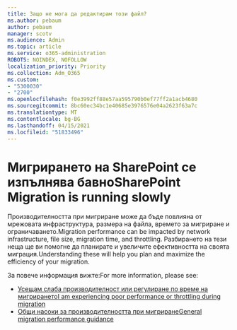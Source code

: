 ```yaml
---
title: Защо не мога да редактирам този файл?
ms.author: pebaum
author: pebaum
manager: scotv
ms.audience: Admin
ms.topic: article
ms.service: o365-administration
ROBOTS: NOINDEX, NOFOLLOW
localization_priority: Priority
ms.collection: Adm_O365
ms.custom:
- "5300030"
- "2700"
ms.openlocfilehash: f0e3992ff88e57aa595790b0ef77ff2a1acb4680
ms.sourcegitcommit: 8bc60ec34bc1e40685e3976576e04a2623f63a7c
ms.translationtype: MT
ms.contentlocale: bg-BG
ms.lasthandoff: 04/15/2021
ms.locfileid: "51833496"
---
```

# <a name="sharepoint-migration-is-running-slowly"></a><span data-ttu-id="3d656-102">Мигрирането на SharePoint се изпълнява бавно</span><span class="sxs-lookup"><span data-stu-id="3d656-102">SharePoint Migration is running slowly</span></span>

<span data-ttu-id="3d656-103">Производителността при мигриране може да бъде повлияна от мрежовата инфраструктура, размера на файла, времето за мигриране и ограничаването.</span><span class="sxs-lookup"><span data-stu-id="3d656-103">Migration performance can be impacted by network infrastructure, file size, migration time, and throttling.</span></span> <span data-ttu-id="3d656-104">Разбирането на тези неща ще ви помогне да планирате и увеличите ефективността на своята миграция.</span><span class="sxs-lookup"><span data-stu-id="3d656-104">Understanding these will help you plan and maximize the efficiency of your migration.</span></span>

<span data-ttu-id="3d656-105">За повече информация вижте:</span><span class="sxs-lookup"><span data-stu-id="3d656-105">For more information, please see:</span></span>

- [<span data-ttu-id="3d656-106">Усещам слаба производителност или регулиране по време на мигрирането</span><span class="sxs-lookup"><span data-stu-id="3d656-106">I am experiencing poor performance or throttling during migration</span></span>](https://docs.microsoft.com/sharepointmigration/sharepoint-online-and-onedrive-migration-speed#faq-and-troubleshooting)
- [<span data-ttu-id="3d656-107">Общи насоки за производителността при мигриране</span><span class="sxs-lookup"><span data-stu-id="3d656-107">General migration performance guidance</span></span>](https://docs.microsoft.com/sharepointmigration/sharepoint-online-and-onedrive-migration-speed)
